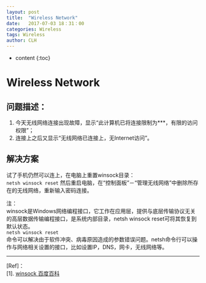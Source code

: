 ```yaml
---
layout: post
title:  "Wireless Network"
date:   2017-07-03 18：31：00
categories: Wireless
tags: Wireless
author: CLH
---
```


* content
{:toc}

# Wireless Network #

## 问题描述： ##
1. 今天无线网络连接出现故障，显示“此计算机已将连接限制为***，有限的访问权限”；
2. 连接上之后又显示“无线网络已连接上，无Internet访问”。

## 解决方案 ##
试了手机仍然可以连上，在电脑上重置winsock目录：  
	`netsh winsock reset`
然后重启电脑，在“控制面板”－“管理无线网络”中删除所存在的无线网络，重新输入密码连接。


注：   
winsock是Windows网络编程接口，它工作在应用层，提供与底层传输协议无关的高层数据传输编程接口，是系统内部目录，netsh winsock reset可将其恢复到默认状态。   
	`netsh winsock reset`  
命令可以解决由于软件冲突、病毒原因造成的参数错误问题。netsh命令行可以操作与网络相关设置的接口，比如设置IP，DNS，网卡，无线网络等。

----------
[Ref]：  
[1]. [winsock 百度百科](http://baike.baidu.com/item/netsh%20winsock%20reset)